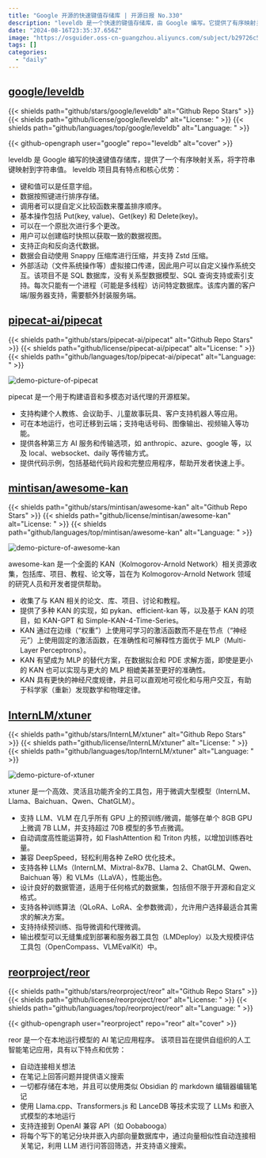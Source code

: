 ```yaml
---
title: "Google 开源的快速键值存储库 | 开源日报 No.330"
description: "leveldb 是一个快速的键值存储库，由 Google 编写。它提供了有序映射关系，将字符串键映射到字符串值，并具有诸多特点和优势。包括支持任意字组作为键和值、按照键进行排序存储、自定义比较函数来覆盖排序顺序等。"
date: "2024-08-16T23:35:37.656Z"
image: "https://osguider.oss-cn-guangzhou.aliyuncs.com/subject/b29726c5d7ddef897776a2e8f5d301c9.png"
tags: []
categories:
  - "daily"
---
```


## [google/leveldb](https://github.com/google/leveldb)

{{< shields path="github/stars/google/leveldb" alt="Github Repo Stars" >}} {{< shields path="github/license/google/leveldb" alt="License: " >}} {{< shields path="github/languages/top/google/leveldb" alt="Language: " >}}

{{< github-opengraph user="google" repo="leveldb" alt="cover" >}}

leveldb 是 Google 编写的快速键值存储库，提供了一个有序映射关系，将字符串键映射到字符串值。
leveldb 项目具有特点和核心优势：

- 键和值可以是任意字组。
- 数据按照键进行排序存储。
- 调用者可以提自定义比较函数来覆盖排序顺序。
- 基本操作包括 Put(key, value)、Get(key) 和 Delete(key)。
- 可以在一个原批次进行多个更改。
- 用户可以创建临时快照以获取一致的数据视图。
- 支持正向和反向迭代数据。
- 数据会自动使用 Snappy 压缩库进行压缩，并支持 Zstd 压缩。
- 外部活动（文件系统操作等）虚拟接口传递，因此用户可以自定义操作系统交互。该项目不是 SQL 数据库，没有关系型数据模型、SQL 查询支持或索引支持。每次只能有一个进程（可能是多线程）访问特定数据库。该库内置的客户端/服务器支持，需要额外封装服务端。
  
## [pipecat-ai/pipecat](https://github.com/pipecat-ai/pipecat)

{{< shields path="github/stars/pipecat-ai/pipecat" alt="Github Repo Stars" >}} {{< shields path="github/license/pipecat-ai/pipecat" alt="License: " >}} {{< shields path="github/languages/top/pipecat-ai/pipecat" alt="Language: " >}}

![demo-picture-of-pipecat](https://static.osguider.com/subject/github/pipecat-ai/pipecat/ef470759fc620617ca013eee201d8ca0.png)

pipecat 是一个用于构建语音和多模态对话代理的开源框架。

- 支持构建个人教练、会议助手、儿童故事玩具、客户支持机器人等应用。
- 可在本地运行，也可迁移到云端；支持电话号码、图像输出、视频输入等功能。
- 提供各种第三方 AI 服务和传输选项，如 anthropic、azure、google 等，以及 local、websocket、daily 等传输方式。
- 提供代码示例，包括基础代码片段和完整应用程序，帮助开发者快速上手。
  
## [mintisan/awesome-kan](https://github.com/mintisan/awesome-kan)

{{< shields path="github/stars/mintisan/awesome-kan" alt="Github Repo Stars" >}} {{< shields path="github/license/mintisan/awesome-kan" alt="License: " >}} {{< shields path="github/languages/top/mintisan/awesome-kan" alt="Language: " >}}

![demo-picture-of-awesome-kan](https://static.osguider.com/subject/github/mintisan/awesome-kan/992a8e2ecfbec089ccb99b4d5cbf9db2.png)

awesome-kan 是一个全面的 KAN（Kolmogorov-Arnold Network）相关资源收集，包括库、项目、教程、论文等，旨在为 Kolmogorov-Arnold Network 领域的研究人员和开发者提供帮助。

- 收集了与 KAN 相关的论文、库、项目、讨论和教程。
- 提供了多种 KAN 的实现，如 pykan、efficient-kan 等，以及基于 KAN 的项目，如 KAN-GPT 和 Simple-KAN-4-Time-Series。
- KAN 通过在边缘（“权重”）上使用可学习的激活函数而不是在节点（“神经元”）上使用固定的激活函数，在准确性和可解释性方面优于 MLP（Multi-Layer Perceptrons）。
- KAN 有望成为 MLP 的替代方案，在数据拟合和 PDE 求解方面，即使是更小的 KAN 也可以实现与更大的 MLP 相媲美甚至更好的准确性。
- KAN 具有更快的神经尺度规律，并且可以直观地可视化和与用户交互，有助于科学家（重新）发现数学和物理定律。
  
## [InternLM/xtuner](https://github.com/InternLM/xtuner)

{{< shields path="github/stars/InternLM/xtuner" alt="Github Repo Stars" >}} {{< shields path="github/license/InternLM/xtuner" alt="License: " >}} {{< shields path="github/languages/top/InternLM/xtuner" alt="Language: " >}}

![demo-picture-of-xtuner](https://static.osguider.com/subject/github/InternLM/xtuner/7c2753bb73e71bc10e0df8df98fec110.png)

xtuner 是一个高效、灵活且功能齐全的工具包，用于微调大型模型（InternLM、Llama、Baichuan、Qwen、ChatGLM）。

- 支持 LLM、VLM 在几乎所有 GPU 上的预训练/微调，能够在单个 8GB GPU 上微调 7B LLM，并支持超过 70B 模型的多节点微调。
- 自动调度高性能运算符，如 FlashAttention 和 Triton 内核，以增加训练吞吐量。
- 兼容 DeepSpeed，轻松利用各种 ZeRO 优化技术。
- 支持各种 LLMs（InternLM、Mixtral-8x7B、Llama 2、ChatGLM、Qwen、Baichuan 等）和 VLMs（LLaVA），性能出色。
- 设计良好的数据管道，适用于任何格式的数据集，包括但不限于开源和自定义格式。
- 支持各种训练算法（QLoRA、LoRA、全参数微调），允许用户选择最适合其需求的解决方案。
- 支持持续预训练、指导微调和代理微调。
- 输出模型可以无缝集成到部署和服务器工具包（LMDeploy）以及大规模评估工具包（OpenCompass、VLMEvalKit）中。
  
## [reorproject/reor](https://github.com/reorproject/reor)

{{< shields path="github/stars/reorproject/reor" alt="Github Repo Stars" >}} {{< shields path="github/license/reorproject/reor" alt="License: " >}} {{< shields path="github/languages/top/reorproject/reor" alt="Language: " >}}

{{< github-opengraph user="reorproject" repo="reor" alt="cover" >}}

reor 是一个在本地运行模型的 AI 笔记应用程序。
该项目旨在提供自组织的人工智能笔记应用，具有以下特点和优势：

- 自动连接相关想法
- 在笔记上回答问题并提供语义搜索
- 一切都存储在本地，并且可以使用类似 Obsidian 的 markdown 编辑器编辑笔记
- 使用 Llama.cpp、Transformers.js 和 LanceDB 等技术实现了 LLMs 和嵌入式模型的本地运行
- 支持连接到 OpenAI 兼容 API（如 Oobabooga）
- 将每个写下的笔记分块并嵌入内部向量数据库中，通过向量相似性自动连接相关笔记，利用 LLM 进行问答回筛选，并支持语义搜索。
  
